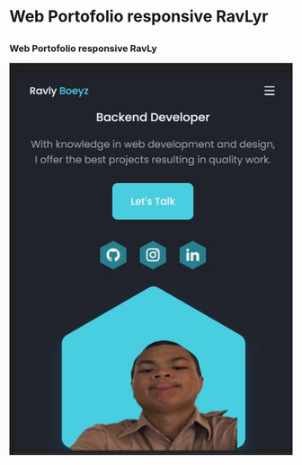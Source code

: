# Web Portofolio responsive RavLyr
## 
### Web Portofolio responsive RavLy


![preview img](/preview.png)
